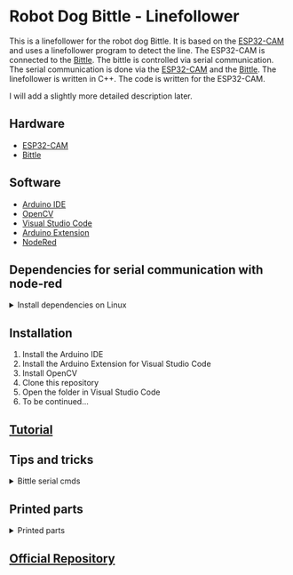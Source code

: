 # Robot Dog Bittle - Linefollower
This is a linefollower for the robot dog Bittle. It is based on the [ESP32-CAM](https://www.espressif.com/en/products/hardware/esp32-cam/overview) and uses a linefollower program to detect the line. The ESP32-CAM is connected to the [Bittle](https://www.petoi.com/products/petoi-bittle-robot-dog). 
The bittle is controlled via serial communication. The serial communication is done via the [ESP32-CAM](https://www.espressif.com/en/products/hardware/esp32-cam/overview) and the [Bittle](https://www.petoi.com/products/petoi-bittle-robot-dog).
The linefollower is written in C++. The code is written for the ESP32-CAM.

I will add a slightly more detailed description later.

## Hardware
- [ESP32-CAM](https://www.espressif.com/en/products/hardware/esp32-cam/overview)
- [Bittle](https://www.petoi.com/products/petoi-bittle-robot-dog)

## Software
- [Arduino IDE](https://www.arduino.cc/en/software)
- [OpenCV](https://opencv.org/)
- [Visual Studio Code](https://code.visualstudio.com/)
- [Arduino Extension](https://marketplace.visualstudio.com/items?itemName=vsciot-vscode.vscode-arduino)
- [NodeRed](https://nodered.org/)

## Dependencies for serial communication with node-red
<details>
<summary>Install dependencies on Linux</summary>
<br>
Install Node-Red

Check if Node.js and npm are installed
```
node -v && npm -v
```

If not installed, install Node.js and npm
```
$ sudo apt-get install nodejs && sudo apt-get install npm
```

Install Node-Red
```
$ sudo npm install -g --unsafe-perm node-red
```

Install Node-Red Dashboard
```
$ cd ~/.node-red
$ npm install node-red-dashboard
```

Install Node-Red Node for Bittle
```
$ cd ~/.node-red
$ npm install node-red-contrib-bittle
```

Install Node-Red Serialport
```
$ cd ~/.node-red
$ npm install node-red-node-serialport
```

Install OpenCV ESP32 Library
``` 
$ cd ~/Arduino/libraries
$ git clone
$ cd ~/Arduino/libraries/opencv_esp32
$ git submodule update --init
``` 
</details>


## Installation
1. Install the Arduino IDE
2. Install the Arduino Extension for Visual Studio Code
3. Install OpenCV
4. Clone this repository
5. Open the folder in Visual Studio Code
6. To be continued...


## [Tutorial](<https://i40.fh-aachen.de//courses/dta/activities/bittle/workspace_setup.html#node-red>)

## Tips and tricks
<details>
<summary>Bittle serial cmds</summary>
<br>

![Getting Started](docs/images/bittle_serial_cmds.png)


</details>


## Printed parts
<details>
<summary>Printed parts</summary>
<br>

GummifussV2.stl

    Covers the feet of the Bittle with TPU or PLA. This prevents the Bittle from slipping on the floor.
    The PLA needs to be Rubber coated and the TPU needs to be very soft.

CAM-Holder.stl

    Holds the ESP32-CAM on the Bittle. The ESP32-CAM is screwed on the holder. 
    The holder is clipped where the Bittle's head would be.


Skelleton.stl

    Skelleton cover for the back of the Bittle. It is printed in PLA+ and is for weight reduction of 0.5g.
    This is not necessary, but it looks cool.

standWithCalibration.stl

    Stand for the Bittle. It is printed in PLA+ and it is for testing and calibration without risking the Bittle to fall down.
</details>

## [Official Repository](https://github.com/PetoiCamp)
